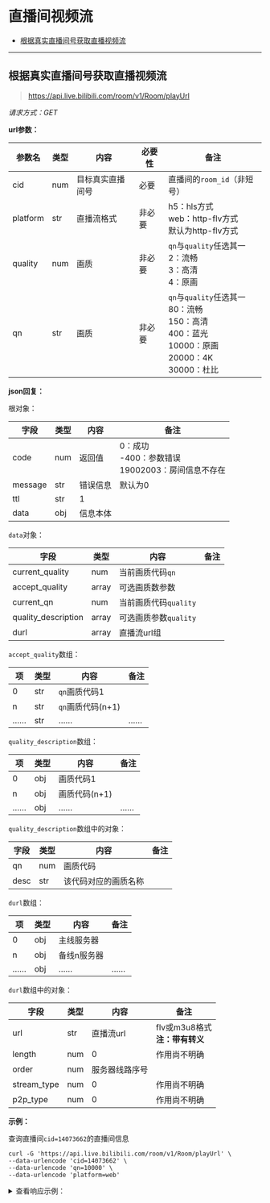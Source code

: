 # 直播间视频流

- [根据真实直播间号获取直播视频流](#根据真实直播间号获取直播视频流)

---

## 根据真实直播间号获取直播视频流

> https://api.live.bilibili.com/room/v1/Room/playUrl

*请求方式：GET*

**url参数：**

| 参数名 | 类型 | 内容        | 必要性 | 备注 |
| ------ | ---- | ----------- | ------ | ---- |
| cid    | num  | 目标真实直播间号 | 必要   |  直播间的`room_id`（非短号）  |
| platform    | str  | 直播流格式 | 非必要   |  h5：hls方式<br />web：http-flv方式<br />默认为http-flv方式  |
| quality    | num  | 画质 | 非必要   |  `qn`与`quality`任选其一<br />2：流畅<br />3：高清<br />4：原画  |
| qn    | str  | 画质 | 非必要   |  `qn`与`quality`任选其一<br />80：流畅<br />150：高清<br />400：蓝光<br />10000：原画<br />20000：4K<br />30000：杜比  |

**json回复：**

根对象：

| 字段    | 类型 | 内容     | 备注                        |
| ------- | ---- | -------- | --------------------------- |
| code    | num  | 返回值   | 0：成功<br />-400：参数错误<br />19002003：房间信息不存在 |
| message | str  | 错误信息 | 默认为0                     |
| ttl | str  |  1 |                      |
| data    | obj  | 信息本体 |                             |


`data`对象：

| 字段           | 类型 | 内容          | 备注                     |
| -------------- | ---- | ------------- | ------------------------ |
| current_quality         | num  | 当前画质代码`qn` |                    |
| accept_quality         | array | 可选画质数参数 |                    |
| current_qn         | num  | 当前画质代码`quality` |                          |
| quality_description        | array | 可选画质参数`quality` |                 |
| durl        | array | 直播流url组 |                 |

`accept_quality`数组：

| 项   | 类型 | 内容              | 备注 |
| ---- | ---- | ----------------- | ---- |
| 0    | str  | `qn`画质代码1     |      |
| n    | str  | `qn`画质代码(n+1) |      |
| ……   | str  | ……                | ……   |

`quality_description`数组：

| 项   | 类型 | 内容          | 备注 |
| ---- | ---- | ------------- | ---- |
| 0    | obj  | 画质代码1     |      |
| n    | obj  | 画质代码(n+1) |      |
| ……   | obj  | ……            | ……   |

`quality_description`数组中的对象：

| 字段 | 类型 | 内容                 | 备注 |
| ---- | ---- | -------------------- | ---- |
| qn   | num  | 画质代码             |      |
| desc | str  | 该代码对应的画质名称 |      |

`durl`数组：

| 项   | 类型 | 内容        | 备注 |
| ---- | ---- | ----------- | ---- |
| 0    | obj  | 主线服务器  |      |
| n    | obj  | 备线n服务器 |      |
| ……   | obj  | ……          | ……   |

`durl`数组中的对象：

| 字段           | 类型 | 内容          | 备注                     |
| -------------- | ---- | ------------- | ------------------------ |
| url           | str | 直播流url          | flv或m3u8格式<br />**注：带有转义** |
| length           | num | 0         | 作用尚不明确 |
| order           | num | 服务器线路序号   |                      |
| stream_type           | num | 0         | 作用尚不明确 |
| p2p_type           | num | 0         | 作用尚不明确 |

**示例：**

查询直播间`cid=14073662`的直播间信息

```shell
curl -G 'https://api.live.bilibili.com/room/v1/Room/playUrl' \
--data-urlencode 'cid=14073662' \
--data-urlencode 'qn=10000' \
--data-urlencode 'platform=web'
```

<details>
<summary>查看响应示例：</summary>

```json
{
  "code": 0,
  "message": "0",
  "ttl": 1,
  "data": {
    "current_quality": 3,
    "accept_quality": [
      "4",
      "3",
      "2"
    ],
    "current_qn": 3,
    "quality_description": [
      {
        "qn": 4,
        "desc": "原画"
      },
      {
        "qn": 3,
        "desc": "高清"
      },
      {
        "qn": 2,
        "desc": "流畅"
      }
    ],
    "durl": [
      {
        "url": "https://d1--cn-gotcha04.bilivideo.com/live-bvc/601131/live_14073662_bs_3699814_1500.flv?cdn=cn-gotcha04&expires=1602496530&len=0&oi=1939228219&pt=&qn=150&trid=e6540d81a5d04c2ea459c46ebe77472a&sigparams=cdn,expires,len,oi,pt,qn,trid&sign=20e4ac695fbdd1d11d5dac4f93caa783&ptype=0&src=9&sl=1&order=1",
        "length": 0,
        "order": 1,
        "stream_type": 0,
        "p2p_type": 0
      },
      {
        "url": "https://d1--cn-gotcha01.bilivideo.com/live-bvc/757951/live_14073662_bs_3699814_1500.flv?cdn=cn-gotcha01&expires=1602496530&len=0&oi=1939228219&pt=&qn=150&trid=e6540d81a5d04c2ea459c46ebe77472a&sigparams=cdn,expires,len,oi,pt,qn,trid&sign=9deea67bb9e9c1f0fa3886a34aa09473&ptype=0&src=9&sl=1&order=2",
        "length": 0,
        "order": 2,
        "stream_type": 0,
        "p2p_type": 0
      },
      {
        "url": "https://d1--cn-gotcha04.bilivideo.com/live-bvc/982058/live_14073662_bs_3699814_1500.flv?cdn=cn-gotcha04&expires=1602496530&len=0&oi=1939228219&pt=&qn=150&trid=e6540d81a5d04c2ea459c46ebe77472a&sigparams=cdn,expires,len,oi,pt,qn,trid&sign=8753b270960034660184d975d86c0161&ptype=0&src=9&sl=1&order=3",
        "length": 0,
        "order": 3,
        "stream_type": 0,
        "p2p_type": 0
      },
      {
        "url": "https://d1--cn-gotcha04.bilivideo.com/live-bvc/139554/live_14073662_bs_3699814_1500.flv?cdn=cn-gotcha04&expires=1602496530&len=0&oi=1939228219&pt=&qn=150&trid=e6540d81a5d04c2ea459c46ebe77472a&sigparams=cdn,expires,len,oi,pt,qn,trid&sign=cf93474e923c9ba8288c45d954f81045&ptype=0&src=9&sl=1&order=4",
        "length": 0,
        "order": 4,
        "stream_type": 0,
        "p2p_type": 0
      }
    ]
  }
}
```

</details>
